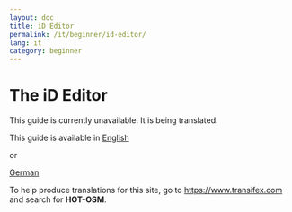 ```yaml
---
layout: doc
title: iD Editor
permalink: /it/beginner/id-editor/
lang: it
category: beginner
---
```


The iD Editor
=============
This guide is currently unavailable. It is being translated.

This guide is available in [English](/en/beginner/id-editor/)

or

[German](/de/beginner/id-editor/)


To help produce translations for this site, go to <https://www.transifex.com> and search for **HOT-OSM**.
